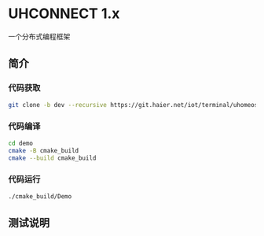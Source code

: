 # UHCONNECT 1.x
一个分布式编程框架
## 简介
### 代码获取
```bash
git clone -b dev --recursive https://git.haier.net/iot/terminal/uhomeos/uhomeos_connect/demo.git
```
### 代码编译
```bash
cd demo
cmake -B cmake_build
cmake --build cmake_build
```
### 代码运行
```bash
./cmake_build/Demo
```
## 测试说明